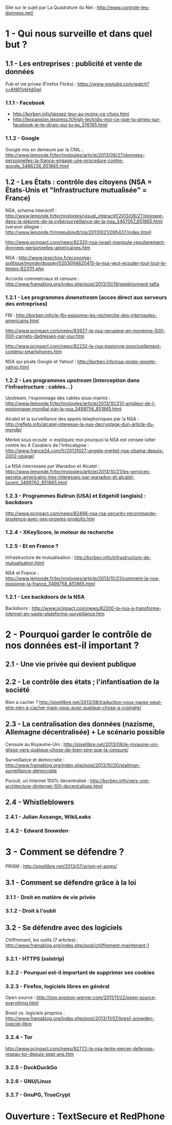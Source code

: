 Site sur le sujet par La Quadrature du Net : http://www.controle-tes-donnees.net/

# 1 - Qui nous surveille et dans quel but ?

## 1.1 - Les entreprises : publicité et vente de données

Pub et vie privee (Firefox Flicks) : https://www.youtube.com/watch?v=AN91VeHdGwI

### 1.1.1 - Facebook

* http://korben.info/laissez-leur-au-moins-ce-choix.html
* http://lexpansion.lexpress.fr/high-tech/dis-moi-ce-que-tu-aimes-sur-facebook-je-te-dirais-qui-tu-es_376185.html

### 1.1.2 - Google

Google mis en demeure par la CNIL : http://www.lemonde.fr/technologies/article/2013/09/27/donnees-personnelles-la-france-engage-une-procedure-contre-google_3486226_651865.html

## 1.2 - Les États : contrôle des citoyens (NSA = États-Unis et "Infrastructure mutualisée" = France)

NSA, schema interactif : http://www.lemonde.fr/technologies/visuel_interactif/2013/08/27/plongee-dans-la-pieuvre-de-la-cybersurveillance-de-la-nsa_3467057_651865.html (version allegee : http://www.lemonde.fr/mmpub/edt/zip/20131021/095437/index.html)

http://www.pcinpact.com/news/82320-nsa-israel-manipule-regulierement-donnees-personnelles-americaines.htm

NSA : http://www.lesechos.fr/economie-politique/monde/dossier/0203094820415-la-nsa-veut-ecouter-tout-tout-le-temps-623111.php

Accords commerciaux et censure : http://www.framablog.org/index.php/post/2013/10/18/geektionnerd-tafta

### 1.2.1 - Les programmes _downstream_ (acces direct aux serveurs des entreprises)

FBI : http://korben.info/le-fbi-espionne-les-recherche-des-internautes-americains.html

http://www.pcinpact.com/news/83927-la-nsa-recupere-en-moyenne-500-000-carnets-dadresses-par-jour.htm

http://www.pcinpact.com/news/82232-la-nsa-espionne-ponctuellement-contenu-smartphones.htm

NSA qui pirate Google et Yahoo! : http://korben.info/nsa-pirate-google-yahoo.html

### 1.2.2 - Les programmes _upstream_ (interception dans l'infrastructure : cables...)

Upstream, l'espionnage des cables sous-marins : http://www.lemonde.fr/technologies/article/2013/10/21/l-ampleur-de-l-espionnage-mondial-par-la-nsa_3499756_651865.html

Alcatel et la surveillance des appels telephoniques par la NSA : http://reflets.info/alcatel-interesse-la-nsa-decryptage-dun-article-du-monde/

Merkel sous ecoute -> expliquez moi pourquoi la NSA est censee lutter contre les 4 Cavaliers de l'Infocalypse : http://www.france24.com/fr/20131027-angela-merkel-nsa-obama-depuis-2002-spiegel

La NSA interressee par Wanadoo et Alcatel : http://www.lemonde.fr/technologies/article/2013/10/21/les-services-secrets-americains-tres-interesses-par-wanadoo-et-alcatel-lucent_3499762_651865.html

### 1.2.3 - Programmes Bullrun (USA) et Edgehill (anglais) : backdoors

http://www.pcinpact.com/news/82498-nsa-rsa-security-recommande-prudence-avec-ses-propres-produits.htm

### 1.2.4 - XKeyScore, le moteur de recherche

### 1.2.5 - Et en France ?

Infrastructure de mutualisation : http://korben.info/infrastructure-de-mutualisation.html

NSA et France : http://www.lemonde.fr/technologies/article/2013/10/21/comment-la-nsa-espionne-la-france_3499758_651865.html

### 1.2.1 - Les backdoors de la NSA

Backdoors : http://www.pcinpact.com/news/82200-la-nsa-a-transforme-internet-en-vaste-plateforme-surveillance.htm

# 2 - Pourquoi garder le contrôle de nos données est-il important ?

## 2.1 - Une vie privée qui devient publique

## 2.2 - Le contrôle des états ; l'infantisation de la société

Rien a cacher ? http://pixellibre.net/2013/08/traduction-vous-navez-peut-etre-rien-a-cacher-mais-vous-avez-quelque-chose-a-craindre/

## 2.3 - La centralisation des données (nazisme, Allemagne décentralisée) + Le scénario possible

Censure au Royaume-Uni : http://pixellibre.net/2013/08/le-royaume-uni-glisse-vers-quelque-chose-de-bien-pire-que-la-censure/

Surveillance et democratie : http://www.framablog.org/index.php/post/2013/10/20/stallman-surveillance-democratie

Pursuit, un Internet 100% decentralise : http://korben.info/vers-une-architecture-dinternet-100-decentralisee.html

## 2.4 - Whistleblowers

### 2.4.1 - Julian Assange, WikiLeaks

### 2.4.2 - Edward Snowden

# 3 - Comment se défendre ?

PRISM : http://pixellibre.net/2013/07/prism-et-apres/

## 3.1 - Comment se défendre grâce à la loi

### 3.1.1 - Droit en matière de vie privée

### 3.1.2 - Droit à l'oubli

## 3.2 - Se défendre avec des logiciels

Chiffrement, les outils (7 articles) : http://www.framablog.org/index.php/post/chiffrement-maintenant-1

### 3.2.1 - HTTPS (sslstrip)

### 3.2.2 - Pourquoi est-il important de supprimer ses cookies

### 3.2.3 - Firefox, logiciels libres en général

Open source : http://tom.preston-werner.com/2011/11/22/open-source-everything.html

Bresil vs. logiciels proprios : http://www.framablog.org/index.php/post/2013/11/07/bresil-snowden-logiciel-libre

### 3.2.4 - Tor

http://www.pcinpact.com/news/82772-la-nsa-tente-percer-defenses-reseau-tor-depuis-sept-ans.htm

### 3.2.5 - DuckDuckGo

### 3.2.6 - GNU/Linux

### 3.2.7 - GnuPG, TrueCrypt

# Ouverture : TextSecure et RedPhone
